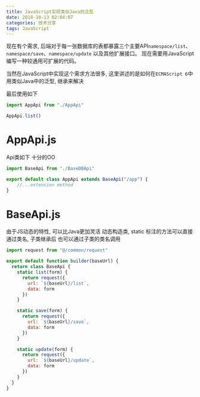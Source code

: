```yaml
---
title: JavaScript实现类似Java的泛型
date: 2018-10-13 02:04:07
categories: 技术分享
tags: JavaScript
---
```


现在有个需求, 后端对于每一张数据库的表都暴露三个主要API`namespace/list`、`namespace/save`、`namespace/update` 以及其他扩展接口。
现在需要用JavaScript编写一种较通用可扩展的代码。

当然在JavaScript中实现这个需求方法很多, 这里讲述的是如何在`ECMAScript 6`中用类似Java中的泛型, 继承来解决

最后使用如下
```JavaScript
import AppApi from "./AppApi"

AppApi.list()
```

# AppApi.js
Api类如下 十分的OO
```JavaScript
import BaseApi from "./BaseDBApi"

export default class AppApi extends BaseApi("/app") {
    //...extension method
}
```
# BaseApi.js
由于JS动态的特性, 可以比Java更加灵活 动态构造类, static 标注的方法可以直接通过类名, 子类继承后 也可以通过子类的类名调用
```JavaScript
import request from "@/common/request"

export default function builder(baseUrl) {
  return class BaseApi {
    static list(form) {
      return request({
        url: `${baseUrl}/list`,
        data: form
      })
    }

    static save(form) {
      return request({
        url: `${baseUrl}/save`,
        data: form
      })
    }

    static update(form) {
      return request({
        url: `${baseUrl}/update`,
        data: form
      })
    }
  }
}
```
